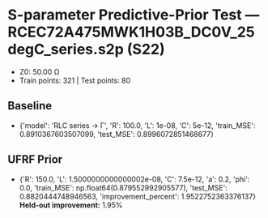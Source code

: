 # S-parameter Predictive-Prior Test — RCEC72A475MWK1H03B_DC0V_25degC_series.s2p (S22)
- Z0: 50.00 Ω
- Train points: 321  |  Test points: 80

## Baseline
- {'model': 'RLC series -> Γ', 'R': 100.0, 'L': 1e-08, 'C': 5e-12, 'train_MSE': 0.8910367603507099, 'test_MSE': 0.8996072851468677}

## UFRF Prior
- {'R': 150.0, 'L': 1.5000000000000002e-08, 'C': 7.5e-12, 'a': 0.2, 'phi': 0.0, 'train_MSE': np.float64(0.879552992905577), 'test_MSE': 0.8820444748946563, 'improvement_percent': 1.9522752363376137}
**Held-out improvement:** 1.95%